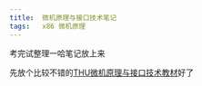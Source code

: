 ```yaml
---
title:	微机原理与接口技术笔记
tags:	x86 微机原理
---
```


考完试整理一哈笔记放上来

先放个比较不错的[THU微机原理与接口技术教材]({{site.url}}/downloads/微型计算机原理与接口技术_清华第四版-吴宁.pdf)好了

